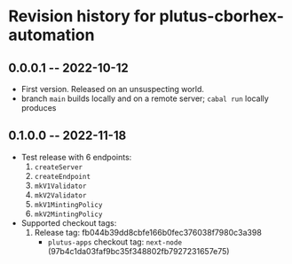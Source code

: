 # Revision history for plutus-cborhex-automation

## 0.0.0.1 -- 2022-10-12

* First version. Released on an unsuspecting world.
* branch `main` builds locally and on a remote server; `cabal run` locally produces 

## 0.1.0.0 -- 2022-11-18

* Test release with 6 endpoints:
  1. `createServer`
  2. `createEndpoint`
  3. `mkV1Validator`
  4. `mkV2Validator`
  5. `mkV1MintingPolicy`
  6. `mkV2MintingPolicy`
* Supported checkout tags:
  1. Release tag: fb044b39dd8cbfe166b0fec376038f7980c3a398
     * `plutus-apps` checkout tag: `next-node` (97b4c1da03faf9bc35f348802fb7927231657e75)
